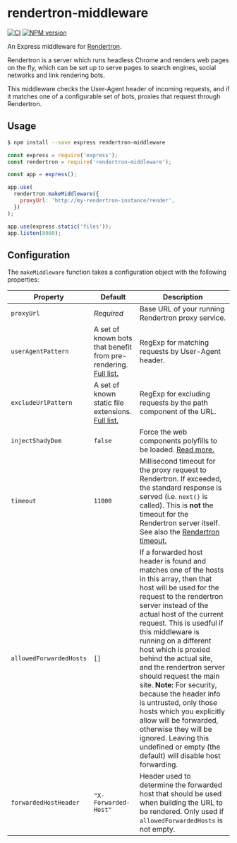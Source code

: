 # rendertron-middleware

[![CI](https://github.com/GoogleChrome/rendertron/workflows/CI/badge.svg)](https://github.com/GoogleChrome/rendertron/actions)
[![NPM version](http://img.shields.io/npm/v/rendertron-middleware.svg)](https://www.npmjs.com/package/rendertron-middleware)

An Express middleware for [Rendertron](https://github.com/samuelli/bot-render).

Rendertron is a server which runs headless Chrome and renders web pages on the fly, which can be set up to serve pages to search engines, social networks and link rendering bots.

This middleware checks the User-Agent header of incoming requests, and if it matches one of a configurable set of bots, proxies that request through Rendertron.

## Usage

```sh
$ npm install --save express rendertron-middleware
```

```js
const express = require('express');
const rendertron = require('rendertron-middleware');

const app = express();

app.use(
  rendertron.makeMiddleware({
    proxyUrl: 'http://my-rendertron-instance/render',
  })
);

app.use(express.static('files'));
app.listen(8080);
```

## Configuration

The `makeMiddleware` function takes a configuration object with the following
properties:

| Property                | Default                                                                                                                                            | Description                                                                                                                                                                                                                                                                                                                                                                                                                                                                                                                                                                                                         |
| ----------------------- | -------------------------------------------------------------------------------------------------------------------------------------------------- | ------------------------------------------------------------------------------------------------------------------------------------------------------------------------------------------------------------------------------------------------------------------------------------------------------------------------------------------------------------------------------------------------------------------------------------------------------------------------------------------------------------------------------------------------------------------------------------------------------------------- |
| `proxyUrl`              | _Required_                                                                                                                                         | Base URL of your running Rendertron proxy service.                                                                                                                                                                                                                                                                                                                                                                                                                                                                                                                                                                  |
| `userAgentPattern`      | A set of known bots that benefit from pre-rendering. [Full list.](https://github.com/samuelli/bot-render/blob/master/middleware/src/middleware.ts) | RegExp for matching requests by User-Agent header.                                                                                                                                                                                                                                                                                                                                                                                                                                                                                                                                                                  |
| `excludeUrlPattern`     | A set of known static file extensions. [Full list.](https://github.com/samuelli/bot-render/blob/master/middleware/src/middleware.ts)               | RegExp for excluding requests by the path component of the URL.                                                                                                                                                                                                                                                                                                                                                                                                                                                                                                                                                     |
| `injectShadyDom`        | `false`                                                                                                                                            | Force the web components polyfills to be loaded. [Read more.](https://github.com/samuelli/bot-render#web-components)                                                                                                                                                                                                                                                                                                                                                                                                                                                                                                |
| `timeout`               | `11000`                                                                                                                                            | Millisecond timeout for the proxy request to Rendertron. If exceeded, the standard response is served (i.e. `next()` is called). This is **not** the timeout for the Rendertron server itself. See also the [Rendertron timeout.](https://github.com/googlechrome/rendertron#rendering-budget-timeout)                                                                                                                                                                                                                                                                                                              |
| `allowedForwardedHosts` | `[]`                                                                                                                                               | If a forwarded host header is found and matches one of the hosts in this array, then that host will be used for the request to the rendertron server instead of the actual host of the current request. This is usedful if this middleware is running on a different host which is proxied behind the actual site, and the rendertron server should request the main site. **Note:** For security, because the header info is untrusted, only those hosts which you explicitly allow will be forwarded, otherwise they will be ignored. Leaving this undefined or empty (the default) will disable host forwarding. |
| `forwardedHostHeader`   | `"X-Forwarded-Host"`                                                                                                                               | Header used to determine the forwarded host that should be used when building the URL to be rendered. Only used if `allowedForwardedHosts` is not empty.                                                                                                                                                                                                                                                                                                                                                                                                                                                            |
